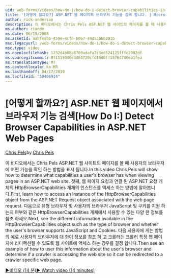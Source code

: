 ```yaml
---
uid: web-forms/videos/how-do-i/how-do-i-detect-browser-capabilities-in-aspnet-web-pages
title: '[어떻게 할까요?] ASP.NET 웹 페이지의 브라우저 기능을 검색 합니다. | Microsoft Docs'
author: rick-anderson
description: 이 비디오에서는 Chris Pels ASP.NET 웹 사이트의 페이지를 볼 때 사용자의 브라우저에 어떤 기능을 확인 하는 방법을 표시 됩니다. 먼저, acc. 방법...
ms.author: riande
ms.date: 06/19/2008
ms.assetid: aabfeabb-459e-4cfd-b067-44da3bbb291b
msc.legacyurl: /web-forms/videos/how-do-i/how-do-i-detect-browser-capabilities-in-aspnet-web-pages
msc.type: video
ms.openlocfilehash: 1232d4b08b8709adafa7c3ed524125fffc2982df
ms.sourcegitcommit: 0f1119340e4464720cfd16d0ff15764746ea1fea
ms.translationtype: MT
ms.contentlocale: ko-KR
ms.lasthandoff: 04/17/2019
ms.locfileid: "59406914"
---
```

# <a name="how-do-i-detect-browser-capabilities-in-aspnet-web-pages"></a><span data-ttu-id="58519-104">[어떻게 할까요?] ASP.NET 웹 페이지에서 브라우저 기능 검색</span><span class="sxs-lookup"><span data-stu-id="58519-104">[How Do I:] Detect Browser Capabilities in ASP.NET Web Pages</span></span>

<span data-ttu-id="58519-105">[Chris Pels](https://twitter.com/chrispels)</span><span class="sxs-lookup"><span data-stu-id="58519-105">by [Chris Pels](https://twitter.com/chrispels)</span></span>

<span data-ttu-id="58519-106">이 비디오에서는 Chris Pels ASP.NET 웹 사이트의 페이지를 볼 때 사용자의 브라우저에 어떤 기능을 확인 하는 방법을 표시 됩니다.</span><span class="sxs-lookup"><span data-stu-id="58519-106">In this video Chris Pels will show how to determine what capabilities a user's browser has when viewing pages in an ASP.NET web site.</span></span> <span data-ttu-id="58519-107">첫째, 웹 페이지 요청과 연결 된 ASP.NET 요청 개체의 HttpBrowserCapabilities 개체의 인스턴스를 액세스 하는 방법에 알아봅니다.</span><span class="sxs-lookup"><span data-stu-id="58519-107">First, learn how to access an instance of the HttpBrowserCapabilities object from the ASP.NET Request object associated with the web page request.</span></span> <span data-ttu-id="58519-108">다음으로 유형 브라우저 및 사용자의 브라우저 JavaScript 및 쿠키를 지원 하는지 여부와 같은 HttpBrowserCapabilities 개체에서 사용할 수 있는 다양 한 정보를 참조 하세요.</span><span class="sxs-lookup"><span data-stu-id="58519-108">Next, see the different information available in the HttpBrowserCapabilities object such as the type of browser and whether the user's browser supports JavaScript and Cookies.</span></span> <span data-ttu-id="58519-109">다음 사용자에 게는 방법의 예로 사용자의 브라우저에 대 한이 정보를 참조 하 고 크롤러는 크롤러 특정 웹 페이지에 리디렉션될 수 있도록 웹 사이트에 액세스 하는 경우를 결정 합니다.</span><span class="sxs-lookup"><span data-stu-id="58519-109">Then see an example of how to user this information about the user's browser and determine if a crawler is accessing the web site so it can be redirected to a crawler specific web page.</span></span>

[<span data-ttu-id="58519-110">&#9654;비디오 (14 분)</span><span class="sxs-lookup"><span data-stu-id="58519-110">&#9654; Watch video (14 minutes)</span></span>](https://channel9.msdn.com/Blogs/ASP-NET-Site-Videos/how-do-i-detect-browser-capabilities-in-aspnet-web-pages)
